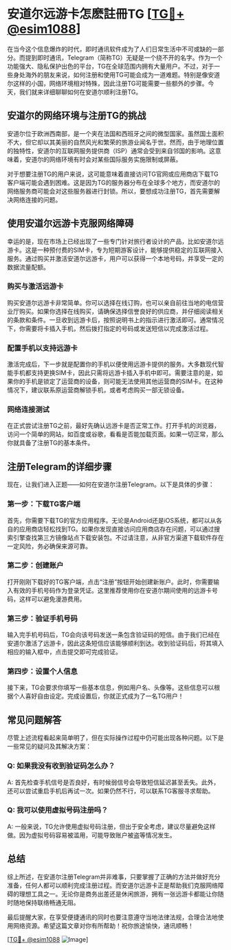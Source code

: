 # 安道尔远游卡怎麽註冊TG [[TG💪+ @esim1088](https://t.me/s/esim1088)]

在当今这个信息爆炸的时代，即时通讯软件成为了人们日常生活中不可或缺的一部分。而提到即时通讯，Telegram（简称TG）无疑是一个绕不开的名字。作为一个功能强大、隐私保护出色的平台，TG在全球范围内拥有大量用户。不过，对于一些身处海外的朋友来说，如何注册和使用TG可能会成为一道难题。特别是像安道尔这样的小国，网络环境相对特殊，因此注册TG可能需要一些额外的步骤。今天，我们就来详细聊聊如何在安道尔顺利注册TG。

## 安道尔的网络环境与注册TG的挑战

安道尔位于欧洲西南部，是一个夹在法国和西班牙之间的微型国家。虽然国土面积不大，但它却以其美丽的自然风光和繁荣的旅游业闻名于世。然而，由于地理位置的独特性，安道尔的互联网服务提供商（ISP）通常会受到来自邻国的影响。这意味着，安道尔的网络环境有时会对某些国际服务实施限制或屏蔽。

对于想要注册TG的用户来说，这可能意味着直接访问TG官网或应用商店下载TG客户端可能会遇到困难。这是因为TG的服务器分布在全球多个地方，而安道尔的网络服务商可能会对这些服务器进行封锁。所以，要想成功注册TG，首先需要解决网络连接的问题。

## 使用安道尔远游卡克服网络障碍

幸运的是，现在市场上已经出现了一些专门针对旅行者设计的产品，比如安道尔远游卡。这是一种预付费的SIM卡，专为短期游客设计，能够提供稳定的互联网接入服务。通过购买并激活安道尔远游卡，用户可以获得一个本地号码，并享受一定的数据流量配额。

### 购买与激活远游卡

购买安道尔远游卡非常简单。你可以选择在线订购，也可以亲自前往当地的电信营业厅购买。如果你选择在线购买，请确保选择信誉良好的供应商，并仔细阅读相关的条款和条件。一旦收到远游卡后，按照说明书上的指示进行激活即可。通常情况下，你需要将卡插入手机，然后拨打指定的号码或发送短信以完成激活过程。

### 配置手机以支持远游卡

激活完成后，下一步就是配置你的手机以便使用远游卡提供的服务。大多数现代智能手机都支持更换SIM卡，因此只需将远游卡插入手机中即可。需要注意的是，如果你的手机是锁定了运营商的设备，则可能无法使用其他运营商的SIM卡。在这种情况下，建议联系原运营商解锁手机，或者考虑购买一部无锁设备。

### 网络连接测试

在正式尝试注册TG之前，最好先确认远游卡是否正常工作。打开手机的浏览器，访问一个简单的网站，如百度或谷歌，看看是否能加载页面。如果一切正常，那么你就具备了注册TG的基本条件。

## 注册Telegram的详细步骤

现在，让我们进入正题——如何在安道尔注册Telegram。以下是具体的步骤：

### 第一步：下载TG客户端

首先，你需要下载TG的官方应用程序。无论是Android还是iOS系统，都可以从各自的应用商店轻松找到TG。如果你发现直接访问应用商店存在问题，可以通过搜索引擎查找第三方镜像站点下载安装包。不过请注意，从非官方渠道下载软件存在一定风险，务必确保来源可靠。

### 第二步：创建账户

打开刚刚下载好的TG客户端，点击“注册”按钮开始创建新账户。此时，你需要输入有效的手机号码作为登录凭证。这里推荐使用你在安道尔期间使用的远游卡号码，这样可以避免漫游费用。

### 第三步：验证手机号码

输入完手机号码后，TG会向该号码发送一条包含验证码的短信。由于我们已经在安道尔激活了远游卡，因此这条短信应该能够顺利到达。收到验证码后，将其填入相应的输入框中，点击提交即可完成验证。

### 第四步：设置个人信息

接下来，TG会要求你填写一些基本信息，例如用户名、头像等。这些信息可以根据个人喜好自由设定。完成设置后，你就正式成为了一名TG用户！

## 常见问题解答

尽管上述流程看起来简单明了，但在实际操作过程中仍可能出现各种问题。以下是一些常见的疑问及其解决方案：

### Q: 如果我没有收到验证码怎么办？
A: 首先检查手机信号是否良好，有时候弱信号会导致短信延迟甚至丢失。此外，还可以尝试重启手机后再试一次。如果仍然不行，可以联系TG客服寻求帮助。

### Q: 我可以使用虚拟号码注册吗？
A: 一般来说，TG允许使用虚拟号码注册，但出于安全考虑，建议尽量避免这样做。因为虚拟号码容易被滥用，可能导致账户被盗等情况发生。

## 总结

综上所述，在安道尔注册Telegram并非难事，只要掌握了正确的方法并做好充分准备，任何人都可以顺利完成注册过程。而安道尔远游卡正是帮助我们克服网络障碍的理想工具之一。无论你是商务出差还是休闲旅游，拥有一张远游卡都能让你随时随地保持联络畅通无阻。

最后提醒大家，在享受便捷通讯的同时也要注意遵守当地法律法规，合理合法地使用网络资源。希望这篇文章对你有所帮助！祝你旅途愉快，通讯顺畅！

[[TG💪+ @esim1088](https://t.me/s/esim1088) ![Image](https://i.postimg.cc/4NQfJmqS/Snipaste-2025-05-13-00-14-12.png)]